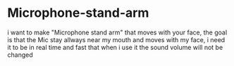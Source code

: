 # Microphone-stand-arm
i want to make "Microphone stand arm" that moves with your face, the goal is that the Mic stay allways near my mouth and moves with my face, i need it to be in real time and fast that when i use it the sound volume will not be changed
